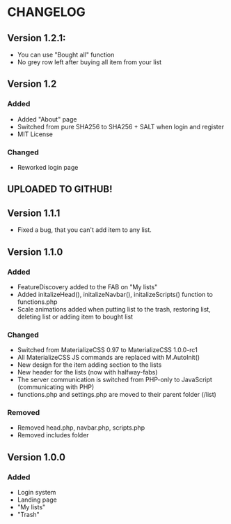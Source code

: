 # CHANGELOG
## Version 1.2.1:
- You can use "Bought all" function
- No grey row left after buying all item from your list

## Version 1.2
### Added
- Added "About" page
- Switched from pure SHA256 to SHA256 + SALT when login and register
- MIT License

### Changed
- Reworked login page

## UPLOADED TO GITHUB!

## Version 1.1.1
- Fixed a bug, that you can't add item to any list.

## Version 1.1.0
### Added
- FeatureDiscovery added to the FAB on "My lists"
- Added initalizeHead(), initalizeNavbar(), initalizeScripts() function to functions.php
- Scale animations added when putting list to the trash, restoring list, deleting list or adding item to bought list

### Changed
- Switched from MaterializeCSS 0.97 to MaterializeCSS 1.0.0-rc1
- All MaterializeCSS JS commands are replaced with M.AutoInit() 
- New design for the item adding section to the lists
- New header for the lists (now with halfway-fabs)
- The server communication is switched from PHP-only to JavaScript (communicating with PHP)
- functions.php and settings.php are moved to their parent folder (/list)

### Removed
- Removed head.php, navbar.php, scripts.php
- Removed includes folder

## Version 1.0.0
### Added
- Login system
- Landing page
- "My lists"
- "Trash"
